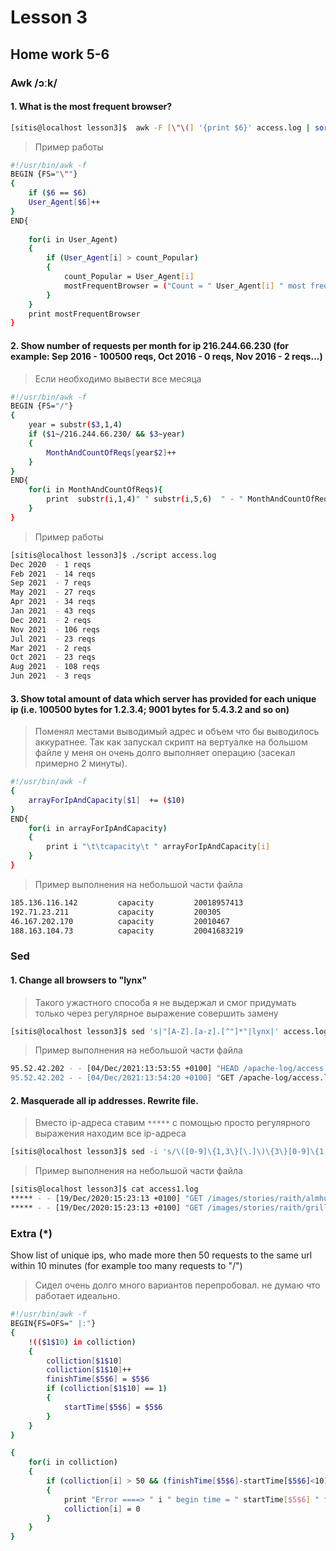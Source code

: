 # Lesson 3

## Home work 5-6

### Awk /ɔːk/

#### 1. What is the most frequent browser?
```bash
[sitis@localhost lesson3]$  awk -F [\"\(] '{print $6}' access.log | sort | uniq -c | sort -fr
```
> Пример работы
```bash
#!/usr/bin/awk -f
BEGIN {FS="\""}
{
    if ($6 == $6)
    User_Agent[$6]++
}
END{
    
    for(i in User_Agent)
    {
        if (User_Agent[i] > count_Popular)
        {
            count_Popular = User_Agent[i]
            mostFrequentBrowser = ("Count = " User_Agent[i] " most frequent browser: " i)
        }
    }
    print mostFrequentBrowser
}
```

#### 2. Show number of requests per month for ip 216.244.66.230 (for example: Sep 2016 - 100500 reqs, Oct 2016 - 0 reqs, Nov 2016 - 2 reqs...)
> Если необходимо вывести все месяца
```bash
#!/usr/bin/awk -f
BEGIN {FS="/"}
{
    year = substr($3,1,4)
    if ($1~/216.244.66.230/ && $3~year)
    {
        MonthAndCountOfReqs[year$2]++
    }
}
END{
    for(i in MonthAndCountOfReqs){
        print  substr(i,1,4)" " substr(i,5,6)  " - " MonthAndCountOfReqs[i] " reqs"
    }
}
```

> Пример работы
```bash
[sitis@localhost lesson3]$ ./script access.log
Dec 2020  - 1 reqs
Feb 2021  - 14 reqs
Sep 2021  - 7 reqs
May 2021  - 27 reqs
Apr 2021  - 34 reqs
Jan 2021  - 43 reqs
Dec 2021  - 2 reqs
Nov 2021  - 106 reqs
Jul 2021  - 23 reqs
Mar 2021  - 2 reqs
Oct 2021  - 23 reqs
Aug 2021  - 108 reqs
Jun 2021  - 3 reqs
```

#### 3. Show total amount of data which server has provided for each unique ip (i.e. 100500 bytes for 1.2.3.4; 9001 bytes for 5.4.3.2 and so on)
> Поменял местами выводимый адрес и объем что бы выводилось аккуратнее. Так как запускал cкрипт на вертуалке на большом файле у меня он очень долго выполняет операцию (засекал примерно 2 минуты).
```bash
#!/usr/bin/awk -f
{
    arrayForIpAndCapacity[$1]  += ($10)
}
END{
    for(i in arrayForIpAndCapacity)
    {
        print i "\t\tcapacity\t " arrayForIpAndCapacity[i]
    }
}
```

> Пример выполнения на небольшой части файла
```bash
185.136.116.142         capacity         20018957413
192.71.23.211           capacity         200305
46.167.202.170          capacity         20010467
188.163.104.73          capacity         20041683219
```

### Sed
#### 1. Change all browsers to "lynx"
> Такого ужастного способа я не выдержал и смог придумать только через регулярное выражение совершить замену
```bash
[sitis@localhost lesson3]$ sed 's|"[A-Z].[a-z].[^"]*"|lynx|' access.log
```

> Пример выполнения на небольшой части файла
```bash
95.52.42.202 - - [04/Dec/2021:13:53:55 +0100] "HEAD /apache-log/access.log HTTP/1.1" 200 0 "-" lynx1.14 (linux-gnu)" "-"
95.52.42.202 - - [04/Dec/2021:13:54:20 +0100] "GET /apache-log/access.log HTTP/1.1" 200 131514477 "-" lynx1.14 (linux-gnu)" "-"
```

#### 2. Masquerade all ip addresses. Rewrite file.
> Вместо ip-адреса ставим `*****` с помощью просто регулярного выражения находим все ip-адреса
```bash
[sitis@localhost lesson3]$ sed -i 's/\([0-9]\{1,3\}[\.]\)\{3\}[0-9]\{1,3\}/*****/' access1.log
```

> Пример выполнения на небольшой части файла
```bash
[sitis@localhost lesson3]$ cat access1.log
***** - - [19/Dec/2020:15:23:13 +0100] "GET /images/stories/raith/almhuette_raith.jpg HTTP/1.1" 200 43300 "http://www.almhuette-raith.at/" "Mozilla/5.0 (Linux; U; Android 8.1.0; zh-CN; EML-AL00 Build/HUAWEIEML-AL00) AppleWebKit/537.36 (KHTML, like Gecko) Version/4.0 Chrome/57.0.2987.108 baidu.sogo.uc.UCBrowser/11.9.4.974 UWS/2.13.1.48 Mobile Safari/537.36 AliApp(DingTalk/4.5.11) com.alibaba.android.rimet/10487439 Channel/227200 language/zh-CN" "-"
***** - - [19/Dec/2020:15:23:13 +0100] "GET /images/stories/raith/grillplatz.jpg HTTP/1.1" 200 55303 "http://www.almhuette-raith.at/" "Mozilla/5.0 (Linux; U; Android 8.1.0; zh-CN; EML-AL00 Build/HUAWEIEML-AL00) AppleWebKit/537.36 (KHTML, like Gecko) Version/4.0 Chrome/57.0.2987.108 baidu.sogo.uc.UCBrowser/11.9.4.974 UWS/2.13.1.48 Mobile Safari/537.36 AliApp(DingTalk/4.5.11) com.alibaba.android.rimet/10487439 Channel/227200 language/zh-CN" "-"
```


### Extra (*)
Show list of unique ips, who made more then 50 requests to the same url within 10 minutes (for example too many requests to "/")
> Сидел очень долго много вариантов перепробовал. не думаю что работает идеально.
```bash
#!/usr/bin/awk -f
BEGIN{FS=OFS=" |:"}
{
    !(($1$10) in colliction)
    {
        colliction[$1$10]
        colliction[$1$10]++
        finishTime[$5$6] = $5$6
        if (colliction[$1$10] == 1)
        {
            startTime[$5$6] = $5$6 
        }
    }
}

{
    for(i in colliction)
    {
        if (colliction[i] > 50 && (finishTime[$5$6]-startTime[$5$6]<10))
        {
            print "Error ====> " i " begin time = " startTime[$5$6] " finish time = " finishTime[$5$6]
            colliction[i] = 0
        }
    }
}
```
